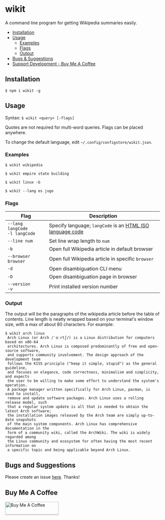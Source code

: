 # wikit

A command line program for getting Wikipedia summaries easily.

 - [Installation](#installation)
 - [Usage](#usage)
   - [Examples](#examples)
   - [Flags](#flags)
   - [Output](#output)
 - [Bugs & Suggestions](#bugs-and-suggestions)
 - [Support Development - Buy Me A Coffee](#buy-me-a-coffee)


## Installation

`$ npm i wikit -g`

## Usage

Syntax: `$ wikit <query> [-flags]`

Quotes are not required for multi-word queries.
Flags can be placed anywhere.

To change the default language, edit `~/.config/configstore/wikit.json`.

### Examples

`$ wikit wikipedia`

`$ wikit empire state building`

`$ wikit linux -b`

`$ wikit --lang es jugo`

### Flags

| Flag | Description |
| ---- | ----------- |
| `--lang langCode`<br>`-l langCode` | Specify language; `langCode` is an [HTML ISO language code](https://www.w3schools.com/tags/ref_language_codes.asp) |
| `--line num` | Set line wrap length to `num` |
| `-b` | Open full Wikipedia article in default browser |
| `--browser browser` | Open full Wikipedia article in specific `browser` |
| `-d` | Open disambiguation CLI menu |
| `-D` | Open disambiguation page in browser |
| `--version`<br>`-v` | Print installed version number |

### Output

The output will be the paragraphs of the wikipedia article before the table of contents.
Line length is neatly wrapped based on your terminal's window size, with a max
of about 80 characters. For example:

```
$ wikit arch linux
 Arch Linux (or Arch /ˈɑːrtʃ/) is a Linux distribution for computers based on x86-64
 architectures. Arch Linux is composed predominantly of free and open-source software,
 and supports community involvement. The design approach of the development team
 follows the KISS principle ("keep it simple, stupid") as the general guideline,
 and focuses on elegance, code correctness, minimalism and simplicity, and expects
 the user to be willing to make some effort to understand the system's operation.
 A package manager written specifically for Arch Linux, pacman, is used to install,
 remove and update software packages. Arch Linux uses a rolling release model, such
 that a regular system update is all that is needed to obtain the latest Arch software;
 the installation images released by the Arch team are simply up-to-date snapshots
 of the main system components. Arch Linux has comprehensive documentation in the
 form of a community wiki, called the ArchWiki. The wiki is widely regarded among
 the Linux community and ecosystem for often having the most recent information on
 a specific topic and being applicable beyond Arch Linux.
```

## Bugs and Suggestions

Please create an issue
[here](https://github.com/koryschneider/wikit/issues/new). Thanks!

## Buy Me A Coffee
<a href="https://www.buymeacoffee.com/koryschneider" target="_blank"><img src="https://www.buymeacoffee.com/assets/img/custom_images/orange_img.png" alt="Buy Me A Coffee" style="height: 41px !important;width: 174px !important;box-shadow: 0px 3px 2px 0px rgba(190, 190, 190, 0.5) !important;-webkit-box-shadow: 0px 3px 2px 0px rgba(190, 190, 190, 0.5) !important;" ></a>
